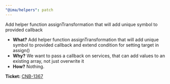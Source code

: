 ```yaml
---
"@ima/helpers": patch
---
```


Add helper function assignTransformation that will add unique symbol to provided callback

- **What?** Add helper function assignTransformation that will add unique symbol to provided callback and extend condition for setting target in assign()
- **Why?** We want to pass a callback on services,  that can add values to an existing array, not just overwrite it
- **How?** Nothing.

**Ticket:** [CNB-1367](https://youtrack.seznam.net/issue/CNB-1367/Uprava-IMA-umoznit-skaldani-helpers-pro-pole-jako-concatovani)
